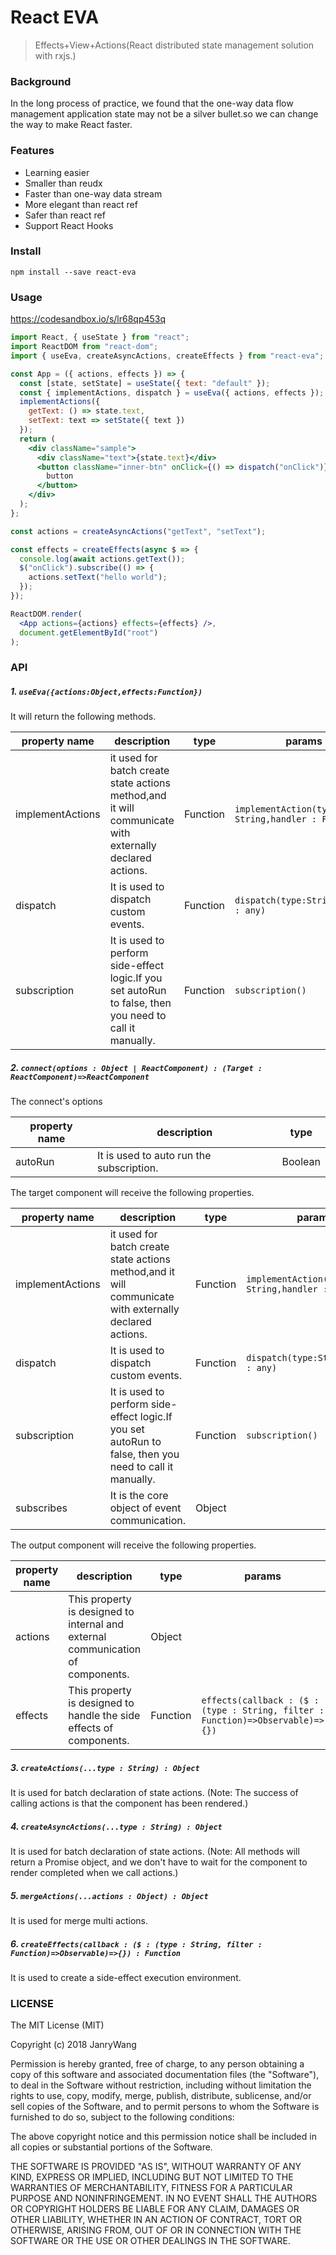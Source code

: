 # React EVA

> Effects+View+Actions(React distributed state management solution with rxjs.)

### Background

In the long process of practice, we found that the one-way data flow management application state may not be a silver bullet.so we can change the way to make React faster.

### Features
- Learning easier
- Smaller than reudx
- Faster than one-way data stream
- More elegant than react ref
- Safer than react ref
- Support React Hooks

### Install

```
npm install --save react-eva
```

### Usage
https://codesandbox.io/s/lr68qp453q
```jsx
import React, { useState } from "react";
import ReactDOM from "react-dom";
import { useEva, createAsyncActions, createEffects } from "react-eva";

const App = ({ actions, effects }) => {
  const [state, setState] = useState({ text: "default" });
  const { implementActions, dispatch } = useEva({ actions, effects });
  implementActions({
    getText: () => state.text,
    setText: text => setState({ text })
  });
  return (
    <div className="sample">
      <div className="text">{state.text}</div>
      <button className="inner-btn" onClick={() => dispatch("onClick")}>
        button
      </button>
    </div>
  );
};

const actions = createAsyncActions("getText", "setText");

const effects = createEffects(async $ => {
  console.log(await actions.getText());
  $("onClick").subscribe(() => {
    actions.setText("hello world");
  });
});

ReactDOM.render(
  <App actions={actions} effects={effects} />,
  document.getElementById("root")
);

```


### API


##### 1. `useEva({actions:Object,effects:Function})`

It will return the following methods.

| property name    | description                                                                                             | type     | params                                              |
| ---------------- | ------------------------------------------------------------------------------------------------------- | -------- | --------------------------------------------------- |
| implementActions | it used for batch create state actions method,and it will communicate with externally declared actions. | Function | `implementAction(type : String,handler : Function)` |
| dispatch         | It is used to dispatch custom events.                                                                   | Function | `dispatch(type:String,..args : any)`                |
| subscription     | It is used to perform side-effect logic.If you set autoRun to false, then you need to call it manually. | Function | `subscription()`                                    |



##### 2. `connect(options : Object | ReactComponent) : (Target : ReactComponent)=>ReactComponent`

The connect's options

| property name | description                              | type    |
| ------------- | ---------------------------------------- | ------- |
| autoRun       | It is used to auto run the subscription. | Boolean |

The target component will receive the following properties.

| property name    | description                                                                                             | type     | params                                              |
| ---------------- | ------------------------------------------------------------------------------------------------------- | -------- | --------------------------------------------------- |
| implementActions | it used for batch create state actions method,and it will communicate with externally declared actions. | Function | `implementAction(type : String,handler : Function)` |
| dispatch         | It is used to dispatch custom events.                                                                   | Function | `dispatch(type:String,..args : any)`                |
| subscription     | It is used to perform side-effect logic.If you set autoRun to false, then you need to call it manually. | Function | `subscription()`                                    |
| subscribes       | It is the core object of event communication.                                                           | Object   |                                                     |

The output component will receive the following properties.

| property name | description                                                  | type     | params                                                       |
| ------------- | ------------------------------------------------------------ | -------- | ------------------------------------------------------------ |
| actions       | This property is designed to internal and external communication of components. | Object   |                                                              |
| effects       | This property is designed to handle the side effects of components. | Function | `effects(callback : ($ : (type : String, filter : Function)=>Observable)=>{})` |


##### 3. `createActions(...type : String) : Object`

It is used for batch declaration of state actions.
(Note: The success of calling actions is that the component has been rendered.)

##### 4. `createAsyncActions(...type : String) : Object`

It is used for batch declaration of state actions.
(Note: All methods will return a Promise object, and we don't have to wait for the component to render completed when we call actions.)

##### 5. `mergeActions(...actions : Object) : Object`

It is used for merge multi actions.

##### 6. `createEffects(callback : ($ : (type : String, filter : Function)=>Observable)=>{}) : Function`

It is used to create a side-effect execution environment.



### LICENSE

The MIT License (MIT)

Copyright (c) 2018 JanryWang

Permission is hereby granted, free of charge, to any person obtaining a copy of
this software and associated documentation files (the "Software"), to deal in
the Software without restriction, including without limitation the rights to
use, copy, modify, merge, publish, distribute, sublicense, and/or sell copies of
the Software, and to permit persons to whom the Software is furnished to do so,
subject to the following conditions:

The above copyright notice and this permission notice shall be included in all
copies or substantial portions of the Software.

THE SOFTWARE IS PROVIDED "AS IS", WITHOUT WARRANTY OF ANY KIND, EXPRESS OR
IMPLIED, INCLUDING BUT NOT LIMITED TO THE WARRANTIES OF MERCHANTABILITY, FITNESS
FOR A PARTICULAR PURPOSE AND NONINFRINGEMENT. IN NO EVENT SHALL THE AUTHORS OR
COPYRIGHT HOLDERS BE LIABLE FOR ANY CLAIM, DAMAGES OR OTHER LIABILITY, WHETHER
IN AN ACTION OF CONTRACT, TORT OR OTHERWISE, ARISING FROM, OUT OF OR IN
CONNECTION WITH THE SOFTWARE OR THE USE OR OTHER DEALINGS IN THE SOFTWARE.
